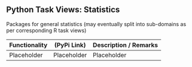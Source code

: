 ## Python Task Views: Statistics

Packages for general statistics (may eventually split into sub-domains as per corresponding
R task views)


| Functionality | (PyPi Link) |  Description / Remarks |
|---------| ----------- |------ | 
| Placeholder | Placeholder  |  Placeholder |


